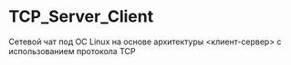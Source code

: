 # TCP_Server_Client

Сетевой чат под ОС Linux на основе архитектуры <клиент-сервер> с использованием протокола TCP

